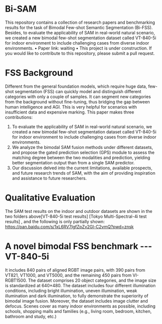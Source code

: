 # Bi-SAM
This repository contains a collection of research papers and benchmarking results for the task of Bimodal Few-shot Semantic Segmentation (Bi-FSS). Besides, to evaluate the applicability of SAM in real-world natural scenario, we created a new bimodal few-shot segmentation dataset called VT-840-5i for indoor environment to include challenging cases from diverse indoor environments. 
•	Paper link: waiting
•	This project is under construction. If you would like to contribute to this repository, please submit a pull request.

# FSS Background
Different from the general foundation models, which require huge data, few-shot segmentation (FSS) can quickly model and distinguish different categories with only a couple of samples. It can segment new categories from the background without fine-tuning, thus bridging the gap between human intelligence and AGI. This is very helpful for scenarios with insufficient data and expensive marking.
This paper makes three contributions:
1) To evaluate the applicability of SAM in real-world natural scenario, we created a new bimodal few-shot segmentation dataset called VT-840-5i for indoor environment to include challenging cases from diverse indoor environments. 
2) We analyze the bimodal SAM fusion methods under different datasets, and propose the gated prediction selection (GPS) module to assess the matching degree between the two modalities and prediction, yielding better segmentation output than from a single SAM predictor.
3) Our discussion delved into the current limitations, available prospects, and future research trends of SAM, with the aim of providing inspiration and assistance to future researchers.

# Qualitative Evaluation
The SAM test results on the indoor and outdoor datasets are shown in the two folders above[VT-840-5i test results] [Tokyo Multi-Spectral-4i test results] , and the following is only partially shown:
https://pan.baidu.com/s/1xL6RV7IgfZpZv2Gl-C2vmQ?pwd=znsk 

# A novel bimodal FSS benchmark --- VT-840-5i
It includes 840 pairs of aligned RGBT image pairs, with 390 pairs from VT821, VT1000, and VT5000, and the remaining 450 pairs from VI-RGBT1500. The dataset comprises 20 object categories, and the image size is standardized at 640×480. The dataset includes four different illumination conditions, including bright illumination, uneven illumination, weak illumination and dark illumination, to fully demonstrate the superiority of bimodal image fusion. Moreover, the dataset includes image clutter and defocus. Scenes cover as many indoor environments as possible, including schools, shopping malls and families (e.g., living room, bedroom, kitchen, bathroom and study, etc.) 
# 
